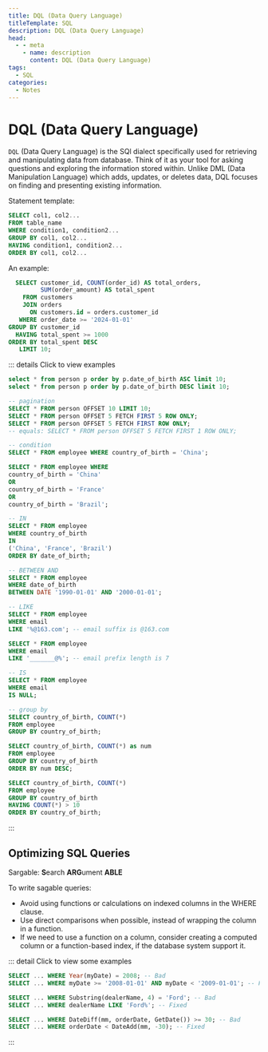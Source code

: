 ```yaml
---
title: DQL (Data Query Language)
titleTemplate: SQL
description: DQL (Data Query Language)
head:
  - - meta
    - name: description
      content: DQL (Data Query Language)
tags:
  - SQL
categories:
  - Notes
---
```


# DQL (Data Query Language) <Badge type="tip" text="SQL" /><Badge type="warning" text="Notes" />

`DQL` (Data Query Language) is the SQl dialect specifically used for retrieving
and manipulating data from database. Think of it as your tool for asking questions
and exploring the information stored within. Unlike DML (Data Manipulation Language)
which adds, updates, or deletes data, DQL focuses on finding and presenting existing
information.

Statement template:

```sql
SELECT col1, col2...
FROM table_name
WHERE condition1, condition2...
GROUP BY col1, col2...
HAVING condition1, condition2...
ORDER BY col1, col2...
```

An example:

```sql
  SELECT customer_id, COUNT(order_id) AS total_orders,
         SUM(order_amount) AS total_spent
    FROM customers
    JOIN orders
      ON customers.id = orders.customer_id
   WHERE order_date >= '2024-01-01'
GROUP BY customer_id
  HAVING total_spent >= 1000
ORDER BY total_spent DESC
   LIMIT 10;
```

::: details Click to view examples

```sql
select * from person p order by p.date_of_birth ASC limit 10;
select * from person p order by p.date_of_birth DESC limit 10;

-- pagination
SELECT * FROM person OFFSET 10 LIMIT 10;
SELECT * FROM person OFFSET 5 FETCH FIRST 5 ROW ONLY;
SELECT * FROM person OFFSET 5 FETCH FIRST ROW ONLY;
-- equals: SELECT * FROM person OFFSET 5 FETCH FIRST 1 ROW ONLY;

-- condition
SELECT * FROM employee WHERE country_of_birth = 'China';

SELECT * FROM employee WHERE
country_of_birth = 'China'
OR
country_of_birth = 'France'
OR
country_of_birth = 'Brazil';

-- IN
SELECT * FROM employee
WHERE country_of_birth
IN
('China', 'France', 'Brazil')
ORDER BY date_of_birth;

-- BETWEEN AND
SELECT * FROM employee
WHERE date_of_birth
BETWEEN DATE '1990-01-01' AND '2000-01-01';

-- LIKE
SELECT * FROM employee
WHERE email
LIKE '%@163.com'; -- email suffix is @163.com

SELECT * FROM employee
WHERE email
LIKE '_______@%'; -- email prefix length is 7

-- IS
SELECT * FROM employee
WHERE email
IS NULL;

-- group by
SELECT country_of_birth, COUNT(*)
FROM employee
GROUP BY country_of_birth;

SELECT country_of_birth, COUNT(*) as num
FROM employee
GROUP BY country_of_birth
ORDER BY num DESC;

SELECT country_of_birth, COUNT(*)
FROM employee
GROUP BY country_of_birth
HAVING COUNT(*) > 10
ORDER BY country_of_birth;
```

:::

## Optimizing SQL Queries

Sargable: **S**earch **ARG**ument **ABLE**

To write sagable queries:

- Avoid using functions or calculations on indexed columns in the WHERE clause.
- Use direct comparisons when possible, instead of wrapping the column in a function.
- If we need to use a function on a column, consider creating a computed column
  or a function-based index, if the database system support it.

::: detail Click to view some examples

```sql
SELECT ... WHERE Year(myDate) = 2008; -- Bad
SELECT ... WHERE myDate >= '2008-01-01' AND myDate < '2009-01-01'; -- Fixed

SELECT ... WHERE Substring(dealerName, 4) = 'Ford'; -- Bad
SELECT ... WHERE dealerName LIKE 'Ford%'; -- Fixed

SELECT ... WHERE DateDiff(mm, orderDate, GetDate()) >= 30; -- Bad
SELECT ... WHERE orderDate < DateAdd(mm, -30); -- Fixed
```

:::
